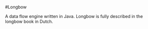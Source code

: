 #Longbow

A data flow engine written in Java.
Longbow is fully described in the longbow book in Dutch.


